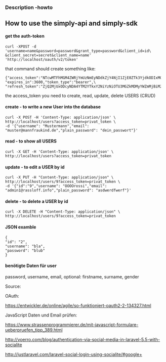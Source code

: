 ### Description -howto

## How to use the simply-api and simply-sdk

#### get the auth-token

    curl -XPOST -d 'username=name&password=password&grant_type=password&client_id=id\
    &client_secret=secret&client_name=name' 'http://localhost/oauth/v2/token'

that command should create something like:

    {"access_token":"NTcwMTFhMGM4ZWRjYmUzNmEyNDdkZjY4NjI1ZjE0ZTk3YjdkODIxMGFkMWZhMWZiNThiNDZmNjM5ZjMyZDM2OA",\
    "expires_in":3600,"token_type":"bearer",\
    "refresh_token":"ZjQ2MjUxODcyNDA4YTM2YTkxY2NiYzNiOTU3MGZkMDMyYWZmMjBiM2IxZmFhZmFkNTUxN2IxMWY0Y2E2NjMwMA"}


the access_token you need to create, read, update, delete USERS (CRUD)

#### create - to write a new User into the database

    curl -X POST -H 'Content-Type: application/json' \ 
    http://localhost/users?access_token=privat_token \
    -d '{"username": "Mustermann","email": "muster@mannfraukind.de","plain_password": "dein_passwort"}'
    
#### read - to show all USERS

    curl -X GET -H 'Content-Type: application/json' \ 
    http://localhost/users?access_token=privat_token

#### update - to edit a USER by id

    curl -X PUT -H "Content-Type: application/json" \ 
    http://localhost/users/9?access_token=privat_token \
    -d '{"id":"9","username": "OOOOrossi","email": "admin1@rassloff.info","plain_password": "asdwerdfwerf"}'

#### delete - to delete a USER by id

    curl -X DELETE -H "Content-Type: application/json" \ 
    http://localhost/users/9?access_token=privat_token 


#### JSON examble 
    {
    "id": "2",
    "username": "bla",
    "password": "blub"
    }
    
#### benötigte Daten für user

password, username, email, 
optional:
firstname, surname, gender











Source:

OAuth:

https://entwickler.de/online/agile/so-funktioniert-oauth2-2-134327.html

JavaScript Daten und Email prüfen:

https://www.strassenprogrammierer.de/mit-javascript-formulare-ueberpruefen_tipp_389.html

http://voerro.com/blog/authentication-via-social-media-in-laravel-5.5-with-socialite

http://justlaravel.com/laravel-social-login-using-socialite/#google+

